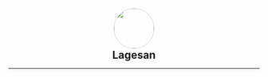 <div align="center">
    <img src="https://lagesan.github.io/images/OBS.png" 
         width="80" height="80" 
         style="border-radius: 50%; border: 1px solid lightgrey;">
         <h2 style="margin:0 0;">Lagesan</h2>
</div>
<hr>
